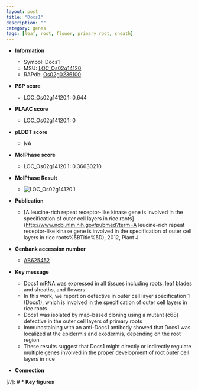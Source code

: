 ```yaml
---
layout: post
title: "Docs1"
description: ""
category: genes
tags: [leaf, root, flower, primary root, sheath]
---
```


* **Information**  
    + Symbol: Docs1  
    + MSU: [LOC_Os02g14120](http://rice.plantbiology.msu.edu/cgi-bin/ORF_infopage.cgi?orf=LOC_Os02g14120)  
    + RAPdb: [Os02g0236100](http://rapdb.dna.affrc.go.jp/viewer/gbrowse_details/irgsp1?name=Os02g0236100)  

* **PSP score**  
    + LOC_Os02g14120.1: 0.644 

* **PLAAC score**  
    + LOC_Os02g14120.1: 0 

* **pLDDT score**
    + NA


* **MolPhase score**
    + LOC_Os02g14120.1: 0.36630210

* **MolPhase Result**
    + ![LOC_Os02g14120.1](https://304243504.github.io/Pictures/LOC_Os02g/LOC_Os02g14120.1.png)

* **Publication**  
    + [A leucine-rich repeat receptor-like kinase gene is involved in the specification of outer cell layers in rice roots](http://www.ncbi.nlm.nih.gov/pubmed?term=A leucine-rich repeat receptor-like kinase gene is involved in the specification of outer cell layers in rice roots%5BTitle%5D), 2012, Plant J.

* **Genbank accession number**  
    + [AB625452](http://www.ncbi.nlm.nih.gov/nuccore/AB625452)

* **Key message**  
    + Docs1 mRNA was expressed in all tissues including roots, leaf blades and sheaths, and flowers
    + In this work, we report on defective in outer cell layer specification 1 (Docs1), which is involved in the specification of outer cell layers in rice roots
    + Docs1 was isolated by map-based cloning using a mutant (c68) defective in the outer cell layers of primary roots
    + Immunostaining with an anti-Docs1 antibody showed that Docs1 was localized at the epidermis and exodermis, depending on the root region
    + These results suggest that Docs1 might directly or indirectly regulate multiple genes involved in the proper development of root outer cell layers in rice

* **Connection**  

[//]: # * **Key figures**  


